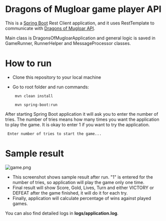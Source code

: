 # Dragons of Mugloar game player API

This is a [Spring Boot](https://spring.io/) Rest Client application, and it uses RestTemplate to communicate with [Dragons of Mugloar API](https://www.dragonsofmugloar.com/).

Main class is DragonsOfMugloarApplication and general logic is saved in GameRunner, RunnerHelper and MessageProcessor classes.

# How to run
* Clone this repository to your local machine
* Go to root folder and run commands:

       mvn clean install

       mvn spring-boot:run
  
After starting Spring Boot application it will ask you to enter the number of tries. The number of tries means how many times you want the application to play the game. It is okay to enter 1 if you want to try the application.

     Enter number of tries to start the game...


# Sample result
![game.png](..%2F..%2Fgame.png)

* This screenshot shows sample result after run. "1" is entered for the number of tries, so application will play the game only one time. 
* Final result will show Score, Gold, Lives, Turn and either VICTORY or DEFEAT after the game finished, it will do it for each try.
* Finally, application will calculate percentage of wins against played games.

You can also find detailed logs in **logs/application.log**.
